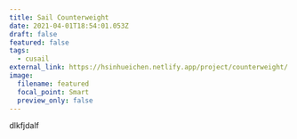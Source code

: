 ```yaml
---
title: Sail Counterweight
date: 2021-04-01T18:54:01.053Z
draft: false
featured: false
tags:
  - cusail
external_link: https://hsinhueichen.netlify.app/project/counterweight/
image:
  filename: featured
  focal_point: Smart
  preview_only: false
---
```

dlkfjdalf